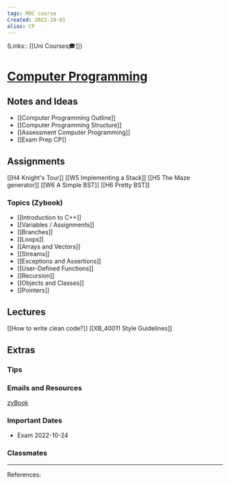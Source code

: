 ```yaml
---
tags: MOC course
Created: 2022-10-01
alias: CP
---
```

(Links:: [[Uni Courses🎓]])
# [Computer Programming](https://canvas.vu.nl/courses/64304)
## Notes and Ideas
- [[Computer Programming Outline]]
- [[Computer Programming Structure]]
- [[Assessment Computer Programming]]
- [[Exam Prep CP]]
## Assignments
[[H4 Knight's Tour]]
[[W5 Implementing a Stack]]
[[H5 The Maze generator]]
[[W6 A Simple BST]]
[[H6 Pretty BST]]
### Topics (Zybook)
- [[Introduction to C++]]
- [[Variables / Assignments]]
- [[Branches]]
- [[Loops]]
- [[Arrays and Vectors]]
- [[Streams]]
- [[Exceptions and Assertions]]
- [[User-Defined Functions]]
- [[Recursion]]
- [[Objects and Classes]]
- [[Pointers]]
## Lectures
[[How to write clean code?]]
[[XB_40011 Style Guidelines]]
## Extras
### Tips
### Emails and Resources
[zyBook](https://learn.zybooks.com/zybook/VUXB40011KielmannSummer2022?selectedPanel=student-activity)

### Important Dates
- Exam 2022-10-24
### Classmates

___
References:
